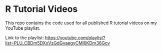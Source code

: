 # R Tutorial Videos
This repo contains the code used for all published R tutorial videos on my YouTube playlist.

Link to the playlist: https://youtube.com/playlist?list=PLU_CBDm5DXxVzGdGvaegyCMl6KDm36Gcv
